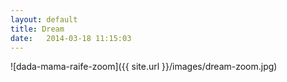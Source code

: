```yaml
---
layout: default
title: Dream
date:   2014-03-18 11:15:03
---
```


![dada-mama-raife-zoom]({{ site.url }}/images/dream-zoom.jpg)